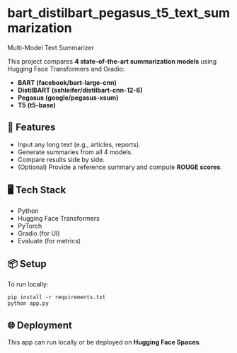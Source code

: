 # bart_distilbart_pegasus_t5_text_summarization
Multi-Model Text Summarizer

This project compares **4 state-of-the-art summarization models** using Hugging Face Transformers and Gradio:

- **BART (facebook/bart-large-cnn)**
- **DistilBART (sshleifer/distilbart-cnn-12-6)**
- **Pegasus (google/pegasus-xsum)**
- **T5 (t5-base)**

## 🚀 Features
- Input any long text (e.g., articles, reports).
- Generate summaries from all 4 models.
- Compare results side by side.
- (Optional) Provide a reference summary and compute **ROUGE scores**.

## 🖥️ Tech Stack
- Python
- Hugging Face Transformers
- PyTorch
- Gradio (for UI)
- Evaluate (for metrics)

## 📦 Setup
To run locally:

    pip install -r requirements.txt
    python app.py

## 🌐 Deployment
This app can run locally or be deployed on **Hugging Face Spaces**.
